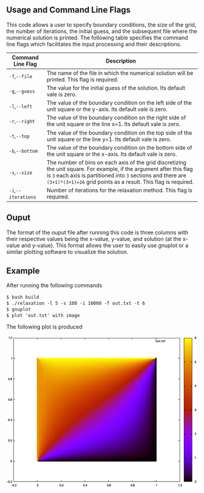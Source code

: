 ## Usage and Command Line Flags
This code allows a user to specify boundary conditions, the size of the grid, the number of iterations, the initial guess, and the subsequent file where the numerical solution is printed.  The following table specifies the command line flags which facilitates the input processing and their descriptions.

| Command Line Flag | Description |
| ------------- | ------------- |
| `-f`,`--file`  | The name of the file in which the numerical solution will be printed.  This flag is required.|
| `-g`,`--guess`  | The value for the initial guess of the solution. Its default vale is zero.|
| `-l`,`--left`  | The value of the boundary condition on the left side of the unit square or the y-axis. Its default vale is zero.|
| `-r`,`--right`  | The value of the boundary condition on the right side of the unit square or the line x=1.  Its default vale is zero.|
| `-t`,`--top`  | The value of the boundary condition on the top side of the unit square or the line y=1. Its default vale is zero.|
| `-b`,`--bottom`  | The value of the boundary condition on the bottom side of the unit square or the x-axis. Its default vale is zero.|
| `-s`,`--size`  | The number of bins on each axis of the grid discretizing the unit square.  For example, if the argument after this flag is `3` each axis is partitioned into `3` sections and there are `(3+1)*(3+1)=16` grid points as a result.  This flag is required.|
| `-i`,`--iterations`  | Number of iterations for the relaxation method.  This flag is required.|

## Ouput
The format of the ouput file after running this code is three columns with their respective values being the x-value, y-value, and solution (at the x-value and y-value).  This format allows the user to easily use gnuplot or a similar plotting software to visualize the solution. 

## Example
After running the following commands
```
$ bash build
$ ./relaxation -l 5 -s 100 -i 10000 -f out.txt -t 6
$ gnuplot
$ plot 'out.txt' with image
```
The following plot is produced

![image](/images/example1.png)

